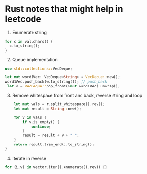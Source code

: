 # Rust notes that might help in leetcode

1. Enumerate string

```rust
for c in val.chars() {
  c.to_string();
}
```

2. Queue implementation

```rust
use std::collections::VecDeque;

let mut word1Vec: VecDeque<String> = VecDeque::new();
word1Vec.push_back(w.to_string()); // push_back
 let v = VecDeque::pop_front(&mut word1Vec).unwrap();

```

3. Remove whitespace from front and back, reverse string and loop

```rust
    let mut vals = r.split_whitespace().rev();
    let mut result = String::new();

    for v in vals {
        if v.is_empty() {
            continue;
        }
        result = result + v + " ";
    }
    return result.trim_end().to_string();
}


```

4. Iterate in reverse

```rust
for (i,v) in vector.iter().enumerate().rev() {}
```
